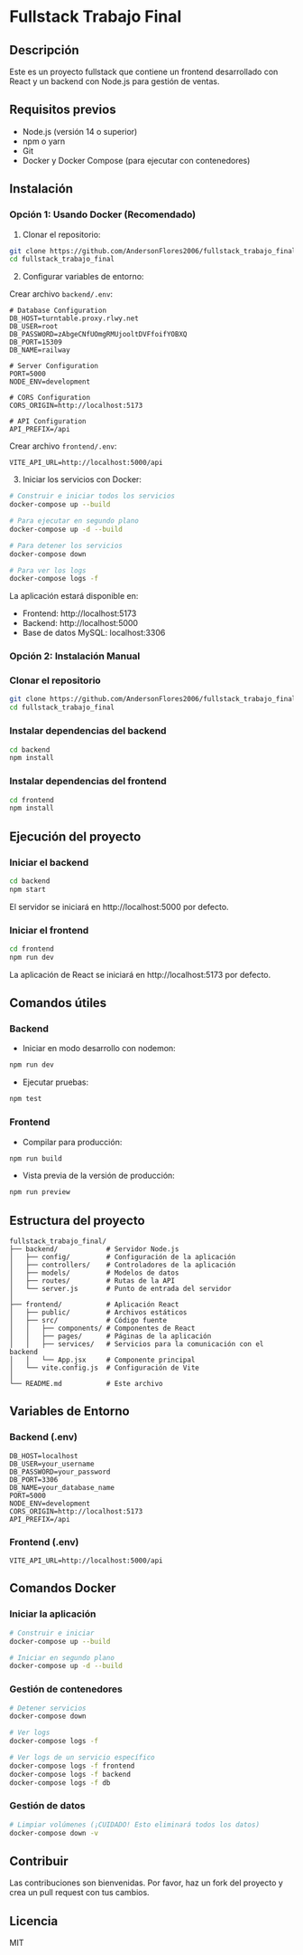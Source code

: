# Fullstack Trabajo Final

## Descripción
Este es un proyecto fullstack que contiene un frontend desarrollado con React y un backend con Node.js para gestión de ventas.

## Requisitos previos
- Node.js (versión 14 o superior)
- npm o yarn
- Git
- Docker y Docker Compose (para ejecutar con contenedores)

## Instalación

### Opción 1: Usando Docker (Recomendado)

1. Clonar el repositorio:
```bash
git clone https://github.com/AndersonFlores2006/fullstack_trabajo_final.git
cd fullstack_trabajo_final
```

2. Configurar variables de entorno:

Crear archivo `backend/.env`:
```env
# Database Configuration
DB_HOST=turntable.proxy.rlwy.net
DB_USER=root
DB_PASSWORD=zAbgeCNfUOmgRMUjooltDVFfoifYOBXQ
DB_PORT=15309
DB_NAME=railway

# Server Configuration
PORT=5000
NODE_ENV=development

# CORS Configuration
CORS_ORIGIN=http://localhost:5173

# API Configuration
API_PREFIX=/api
```

Crear archivo `frontend/.env`:
```env
VITE_API_URL=http://localhost:5000/api
```

3. Iniciar los servicios con Docker:
```bash
# Construir e iniciar todos los servicios
docker-compose up --build

# Para ejecutar en segundo plano
docker-compose up -d --build

# Para detener los servicios
docker-compose down

# Para ver los logs
docker-compose logs -f
```

La aplicación estará disponible en:
- Frontend: http://localhost:5173
- Backend: http://localhost:5000
- Base de datos MySQL: localhost:3306

### Opción 2: Instalación Manual

### Clonar el repositorio
```bash
git clone https://github.com/AndersonFlores2006/fullstack_trabajo_final.git
cd fullstack_trabajo_final
```

### Instalar dependencias del backend
```bash
cd backend
npm install
```

### Instalar dependencias del frontend
```bash
cd frontend
npm install
```

## Ejecución del proyecto

### Iniciar el backend
```bash
cd backend
npm start
```
El servidor se iniciará en http://localhost:5000 por defecto.

### Iniciar el frontend
```bash
cd frontend
npm run dev
```
La aplicación de React se iniciará en http://localhost:5173 por defecto.

## Comandos útiles

### Backend

- Iniciar en modo desarrollo con nodemon:
```bash
npm run dev
```

- Ejecutar pruebas:
```bash
npm test
```

### Frontend

- Compilar para producción:
```bash
npm run build
```

- Vista previa de la versión de producción:
```bash
npm run preview
```

## Estructura del proyecto
```
fullstack_trabajo_final/
├── backend/            # Servidor Node.js
│   ├── config/         # Configuración de la aplicación
│   ├── controllers/    # Controladores de la aplicación
│   ├── models/         # Modelos de datos
│   ├── routes/         # Rutas de la API
│   └── server.js       # Punto de entrada del servidor
│
├── frontend/           # Aplicación React
│   ├── public/         # Archivos estáticos
│   ├── src/            # Código fuente
│   │   ├── components/ # Componentes de React
│   │   ├── pages/      # Páginas de la aplicación
│   │   ├── services/   # Servicios para la comunicación con el backend
│   │   └── App.jsx     # Componente principal
│   └── vite.config.js  # Configuración de Vite
│
└── README.md           # Este archivo
```

## Variables de Entorno

### Backend (.env)
```env
DB_HOST=localhost
DB_USER=your_username
DB_PASSWORD=your_password
DB_PORT=3306
DB_NAME=your_database_name
PORT=5000
NODE_ENV=development
CORS_ORIGIN=http://localhost:5173
API_PREFIX=/api
```

### Frontend (.env)
```env
VITE_API_URL=http://localhost:5000/api
```

## Comandos Docker

### Iniciar la aplicación
```bash
# Construir e iniciar
docker-compose up --build

# Iniciar en segundo plano
docker-compose up -d --build
```

### Gestión de contenedores
```bash
# Detener servicios
docker-compose down

# Ver logs
docker-compose logs -f

# Ver logs de un servicio específico
docker-compose logs -f frontend
docker-compose logs -f backend
docker-compose logs -f db
```

### Gestión de datos
```bash
# Limpiar volúmenes (¡CUIDADO! Esto eliminará todos los datos)
docker-compose down -v
```

## Contribuir
Las contribuciones son bienvenidas. Por favor, haz un fork del proyecto y crea un pull request con tus cambios.

## Licencia
MIT 